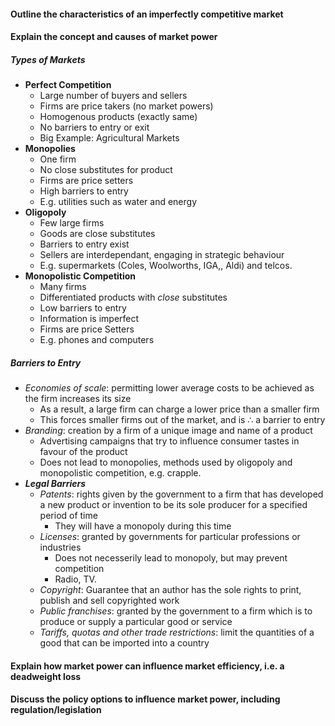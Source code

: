

#### Outline the characteristics of an imperfectly competitive market
#### Explain the concept and causes of market power

##### Types of Markets
- **Perfect Competition**
	- Large number of buyers and sellers
	- Firms are price takers (no market powers)
	- Homogenous products (exactly same)
	- No barriers to entry or exit
	- Big Example: Agricultural Markets
- **Monopolies**
	- One firm
	- No close substitutes for product
	- Firms are price setters
	- High barriers to entry
	- E.g. utilities such as water and energy
- **Oligopoly**
	- Few large firms
	- Goods are close substitutes
	- Barriers to entry exist
	- Sellers are interdependant, engaging in strategic behaviour
	- E.g. supermarkets (Coles, Woolworths, IGA,, Aldi) and telcos.
- **Monopolistic Competition**
	- Many firms
	- Differentiated products with *close* substitutes
	- Low barriers to entry
	- Information is imperfect
	- Firms are price Setters
	- E.g. phones and computers

##### Barriers to Entry
- *Economies of scale*: permitting lower average costs to be achieved as the firm increases its size
	- As a result, a large firm can charge a lower price than a smaller firm
	- This forces smaller firms out of the market, and is $\therefore$ a barrier to entry
- *Branding*: creation by a firm of a unique image and name of a product
	- Advertising campaigns that try to influence consumer tastes in favour of the product
	- Does not lead to monopolies, methods used by oligopoly and monopolistic competition, e.g. crapple.
- ***Legal Barriers***
	- *Patents*: rights given by the government to a firm that has developed a new product or invention to be its sole producer for a specified period of time
		- They will have a monopoly during this time
	- *Licenses*: granted by governments for particular professions or industries
		- Does not necesserily lead to monopoly, but may prevent competition
		- Radio, TV.
	- *Copyright*: Guarantee that an author has the sole rights to print, publish and sell copyrighted work
	- *Public franchises*: granted by the government to a firm which is to produce or supply a particular good or service
	- *Tariffs, quotas and other trade restrictions*: limit the quantities of a good that can be imported into a country

#### Explain how market power can influence market efficiency, i.e. a deadweight loss
#### Discuss the policy options to influence market power, including regulation/legislation
